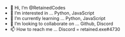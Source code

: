 - 👋 Hi, I’m @RetainedCodes
- 👀 I’m interested in ... Python, JavaScript
- 🌱 I’m currently learning ... Python, JavaScript
- 💞️ I’m looking to collaborate on ... Github, Discord
- 📫 How to reach me ... Discord = retained.exe#4730

<!---
RetainedCodes/RetainedCodes is a ✨ special ✨ repository because its `README.md` (this file) appears on your GitHub profile.
You can click the Preview link to take a look at your changes.
--->
